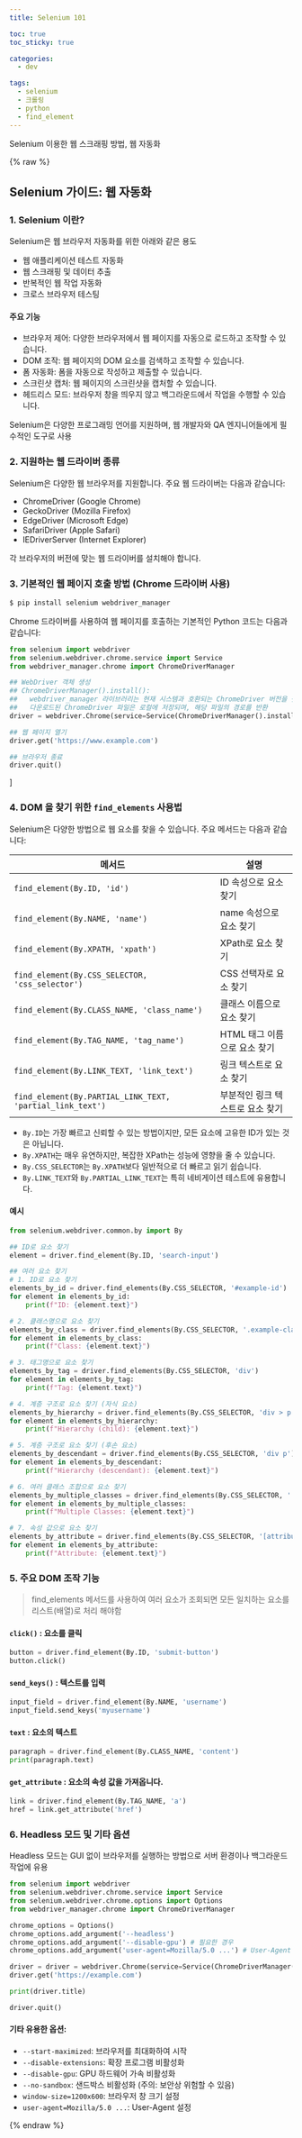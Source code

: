 ```yaml
---
title: Selenium 101

toc: true
toc_sticky: true

categories:
  - dev

tags:
  - selenium
  - 크롤링
  - python
  - find_element
---
```

 
Selenium 이용한 웹 스크래핑 방법, 웹 자동화 

{% raw %}

## Selenium 가이드: 웹 자동화

### 1. Selenium 이란?

Selenium은 웹 브라우저 자동화를 위한 아래와 같은 용도

- 웹 애플리케이션 테스트 자동화
- 웹 스크래핑 및 데이터 추출
- 반복적인 웹 작업 자동화
- 크로스 브라우저 테스팅

#### 주요 기능 
- 브라우저 제어: 다양한 브라우저에서 웹 페이지를 자동으로 로드하고 조작할 수 있습니다.
- DOM 조작: 웹 페이지의 DOM 요소를 검색하고 조작할 수 있습니다.
- 폼 자동화: 폼을 자동으로 작성하고 제출할 수 있습니다.
- 스크린샷 캡처: 웹 페이지의 스크린샷을 캡처할 수 있습니다.
- 헤드리스 모드: 브라우저 창을 띄우지 않고 백그라운드에서 작업을 수행할 수 있습니다.

Selenium은 다양한 프로그래밍 언어를 지원하며, 웹 개발자와 QA 엔지니어들에게 필수적인 도구로 사용

### 2. 지원하는 웹 드라이버 종류

Selenium은 다양한 웹 브라우저를 지원합니다. 주요 웹 드라이버는 다음과 같습니다:

- ChromeDriver (Google Chrome)
- GeckoDriver (Mozilla Firefox)
- EdgeDriver (Microsoft Edge)
- SafariDriver (Apple Safari)
- IEDriverServer (Internet Explorer)

각 브라우저의 버전에 맞는 웹 드라이버를 설치해야 합니다.

### 3. 기본적인 웹 페이지 호출 방법 (Chrome 드라이버 사용)

```sh
$ pip install selenium webdriver_manager
```

Chrome 드라이버를 사용하여 웹 페이지를 호출하는 기본적인 Python 코드는 다음과 같습니다:

```python
from selenium import webdriver
from selenium.webdriver.chrome.service import Service
from webdriver_manager.chrome import ChromeDriverManager

## WebDriver 객체 생성
## ChromeDriverManager().install():
##   webdriver_manager 라이브러리는 현재 시스템과 호환되는 ChromeDriver 버전을 찾아서 다운로드
##   다운로드된 ChromeDriver 파일은 로컬에 저장되며, 해당 파일의 경로를 반환
driver = webdriver.Chrome(service=Service(ChromeDriverManager().install()))

## 웹 페이지 열기
driver.get('https://www.example.com')

## 브라우저 종료
driver.quit()
```
]

### 4. DOM 을 찾기 위한 `find_elements` 사용법

Selenium은 다양한 방법으로 웹 요소를 찾을 수 있습니다. 주요 메서드는 다음과 같습니다:

| 메서드                                                    | 설명                             |
| --------------------------------------------------------- | -------------------------------- |
| `find_element(By.ID, 'id')`                               | ID 속성으로 요소 찾기            |
| `find_element(By.NAME, 'name')`                           | name 속성으로 요소 찾기          |
| `find_element(By.XPATH, 'xpath')`                         | XPath로 요소 찾기                |
| `find_element(By.CSS_SELECTOR, 'css_selector')`           | CSS 선택자로 요소 찾기           |
| `find_element(By.CLASS_NAME, 'class_name')`               | 클래스 이름으로 요소 찾기        |
| `find_element(By.TAG_NAME, 'tag_name')`                   | HTML 태그 이름으로 요소 찾기     |
| `find_element(By.LINK_TEXT, 'link_text')`                 | 링크 텍스트로 요소 찾기          |
| `find_element(By.PARTIAL_LINK_TEXT, 'partial_link_text')` | 부분적인 링크 텍스트로 요소 찾기 |


- `By.ID`는 가장 빠르고 신뢰할 수 있는 방법이지만, 모든 요소에 고유한 ID가 있는 것은 아닙니다.
- `By.XPATH`는 매우 유연하지만, 복잡한 XPath는 성능에 영향을 줄 수 있습니다.
- `By.CSS_SELECTOR`는 `By.XPATH`보다 일반적으로 더 빠르고 읽기 쉽습니다.
- `By.LINK_TEXT`와 `By.PARTIAL_LINK_TEXT`는 특히 네비게이션 테스트에 유용합니다.

#### 예시

```python
from selenium.webdriver.common.by import By

## ID로 요소 찾기
element = driver.find_element(By.ID, 'search-input')

## 여러 요소 찾기
# 1. ID로 요소 찾기
elements_by_id = driver.find_elements(By.CSS_SELECTOR, '#example-id')
for element in elements_by_id:
    print(f"ID: {element.text}")

# 2. 클래스명으로 요소 찾기
elements_by_class = driver.find_elements(By.CSS_SELECTOR, '.example-class')
for element in elements_by_class:
    print(f"Class: {element.text}")

# 3. 태그명으로 요소 찾기
elements_by_tag = driver.find_elements(By.CSS_SELECTOR, 'div')
for element in elements_by_tag:
    print(f"Tag: {element.text}")

# 4. 계층 구조로 요소 찾기 (자식 요소)
elements_by_hierarchy = driver.find_elements(By.CSS_SELECTOR, 'div > p')
for element in elements_by_hierarchy:
    print(f"Hierarchy (child): {element.text}")

# 5. 계층 구조로 요소 찾기 (후손 요소)
elements_by_descendant = driver.find_elements(By.CSS_SELECTOR, 'div p')
for element in elements_by_descendant:
    print(f"Hierarchy (descendant): {element.text}")

# 6. 여러 클래스 조합으로 요소 찾기
elements_by_multiple_classes = driver.find_elements(By.CSS_SELECTOR, '.class1.class2')
for element in elements_by_multiple_classes:
    print(f"Multiple Classes: {element.text}")

# 7. 속성 값으로 요소 찾기
elements_by_attribute = driver.find_elements(By.CSS_SELECTOR, '[attribute-name="value"]')
for element in elements_by_attribute:
    print(f"Attribute: {element.text}")
```


### 5. 주요 DOM 조작 기능

> find_elements 메서드를 사용하여 여러 요소가 조회되면 모든 일치하는 요소를 리스트(배열)로 처리 해야함
 
#### `click()` : 요소를 클릭

```python
button = driver.find_element(By.ID, 'submit-button')
button.click()
```

#### `send_keys()` : 텍스트를 입력

```python
input_field = driver.find_element(By.NAME, 'username')
input_field.send_keys('myusername')
```

#### `text` : 요소의 텍스트 

```python
paragraph = driver.find_element(By.CLASS_NAME, 'content')
print(paragraph.text)
```

#### `get_attribute` : 요소의 속성 값을 가져옵니다.

```python
link = driver.find_element(By.TAG_NAME, 'a')
href = link.get_attribute('href')
```

### 6. Headless 모드 및 기타 옵션

Headless 모드는 GUI 없이 브라우저를 실행하는 방법으로 서버 환경이나 백그라운드 작업에 유용

```python
from selenium import webdriver
from selenium.webdriver.chrome.service import Service
from selenium.webdriver.chrome.options import Options
from webdriver_manager.chrome import ChromeDriverManager

chrome_options = Options()
chrome_options.add_argument('--headless')
chrome_options.add_argument('--disable-gpu') # 필요한 경우
chrome_options.add_argument('user-agent=Mozilla/5.0 ...') # User-Agent 설정

driver = driver = webdriver.Chrome(service=Service(ChromeDriverManager().install()), options=chrome_options)
driver.get('https://example.com')

print(driver.title)

driver.quit()
```

#### 기타 유용한 옵션:
- `--start-maximized`: 브라우저를 최대화하여 시작
- `--disable-extensions`: 확장 프로그램 비활성화
- `--disable-gpu`: GPU 하드웨어 가속 비활성화
- `--no-sandbox`: 샌드박스 비활성화 (주의: 보안상 위험할 수 있음)
- `window-size=1200x600`: 브라우저 창 크기 설정
- `user-agent=Mozilla/5.0 ...`: User-Agent 설정


{% endraw %}
 